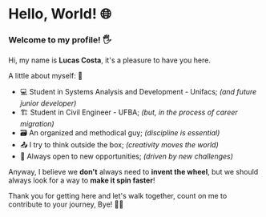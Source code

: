 # Hello, World! 🌐

### Welcome to my profile! 🖐️

Hi, my name is **Lucas Costa**, it's a pleasure to have you here.

A little about myself: 🤭

 - 💻 Student in Systems Analysis and Development - Unifacs; _(and future junior developer)_
 - 🏗️ Student in Civil Engineer - UFBA; _(but, in the process of career migration)_
 - 🗃️ An organized and methodical guy; _(discipline is essential)_
 - 📤 I try to think outside the box; _(creativity moves the world)_
 - 🌄 Always open to new opportunities; _(driven by new challenges)_


Anyway, I believe we **don't** always need to **invent the wheel**, but we should always look for a way to **make it spin faster**!
  
Thank you for getting here and let's walk together, count on me to contribute to your journey, Bye! 🙋‍♂️
